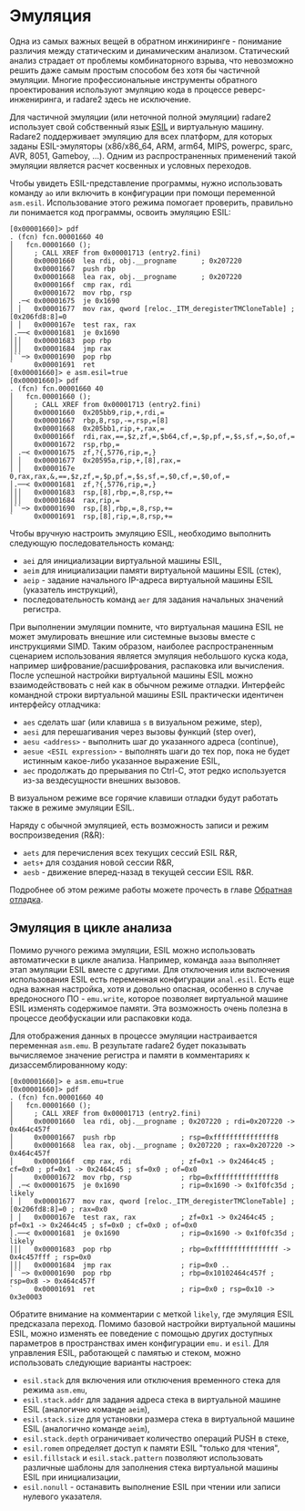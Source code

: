 # Эмуляция

Одна из самых важных вещей в обратном инжиниринге - понимание различия между статическим и динамическим анализом. Статический анализ страдает от проблемы комбинаторного взрыва, что невозможно решить даже самым простым способом без хотя бы частичной эмуляции. Многие профессиональные инструменты обратного проектирования используют эмуляцию кода в процессе реверс-инжениринга, и radare2 здесь не исключение.

Для частичной эмуляции (или неточной полной эмуляции) radare2 использует свой собственный язык [ESIL](../disassembling/esil.md) и виртуальную машину. Radare2 поддерживает эмуляцию для всех платформ, для которых заданы ESIL-эмуляторы (x86/x86_64, ARM, arm64, MIPS, powerpc, sparc, AVR, 8051, Gameboy, ...). Одним из распространенных применений такой эмуляции является расчет косвенных и условных переходов.

Чтобы увидеть ESIL-представление программы, нужно использовать команду `ao` или включить в конфигурации при помощи переменной `asm.esil`. Использование этого режима помогает проверить, правильно ли понимается код программы, освоить эмуляцию ESIL:

```
[0x00001660]> pdf
. (fcn) fcn.00001660 40
│   fcn.00001660 ();
│     ; CALL XREF from 0x00001713 (entry2.fini)
│     0x00001660  lea rdi, obj.__progname      ; 0x207220
│     0x00001667  push rbp
│     0x00001668  lea rax, obj.__progname      ; 0x207220
│     0x0000166f  cmp rax, rdi
│     0x00001672  mov rbp, rsp
│ .─< 0x00001675  je 0x1690
│ │   0x00001677  mov rax, qword [reloc._ITM_deregisterTMCloneTable] ; [0x206fd8:8]=0
│ │   0x0000167e  test rax, rax
│.──< 0x00001681  je 0x1690
│││   0x00001683  pop rbp
│││   0x00001684  jmp rax
│``─> 0x00001690  pop rbp
`     0x00001691  ret
[0x00001660]> e asm.esil=true
[0x00001660]> pdf
. (fcn) fcn.00001660 40
│   fcn.00001660 ();
│     ; CALL XREF from 0x00001713 (entry2.fini)
│     0x00001660  0x205bb9,rip,+,rdi,=
│     0x00001667  rbp,8,rsp,-=,rsp,=[8]
│     0x00001668  0x205bb1,rip,+,rax,=
│     0x0000166f  rdi,rax,==,$z,zf,=,$b64,cf,=,$p,pf,=,$s,sf,=,$o,of,=
│     0x00001672  rsp,rbp,=
│ .─< 0x00001675  zf,?{,5776,rip,=,}
│ │   0x00001677  0x20595a,rip,+,[8],rax,=
│ │   0x0000167e  0,rax,rax,&,==,$z,zf,=,$p,pf,=,$s,sf,=,$0,cf,=,$0,of,=
│.──< 0x00001681  zf,?{,5776,rip,=,}
│││   0x00001683  rsp,[8],rbp,=,8,rsp,+=
│││   0x00001684  rax,rip,=
│``─> 0x00001690  rsp,[8],rbp,=,8,rsp,+=
`     0x00001691  rsp,[8],rip,=,8,rsp,+=
```

Чтобы вручную настроить эмуляцию ESIL, необходимо выполнить следующую последовательность команд:

- `aei` для инициализации виртуальной машины ESIL,
- `aeim` для инициализации памяти виртуальной машины ESIL (стек),
- `aeip` - задание начального IP-адреса виртуальной машины ESIL (указатель инструкций),
- последовательность команд `aer` для задания начальных значений регистра.

При выполнении эмуляции помните, что виртуальная машина ESIL не может эмулировать внешние или системные вызовы вместе с инструкциями SIMD. Таким образом, наиболее распространенным сценарием использования является эмуляция небольшого куска кода, например шифрование/расшифрования, распаковка или вычисления. После успешной настройки виртуальной машины ESIL можно взаимодействовать с ней как в обычном режиме отладки. Интерфейс командной строки виртуальной машины ESIL практически идентичен интерфейсу отладчика:

- `aes` сделать шаг (или клавиша `s` в визуальном режиме, step),
- `aesi` для перешагивания через вызовы функций (step over),
- `aesu <address>` - выполнить шаг до указанного адреса (continue),
- `aesue <ESIL expression>` - выполнять шаги до тех пор, пока не будет истинным какое-либо указанное выражение ESIL,
- `aec` продолжать до прерывания по Ctrl-C, этот редко используется из-за вездесущности внешних вызовов.

В визуальном режиме все горячие клавиши отладки будут работать также в режиме эмуляции ESIL.

Наряду с обычной эмуляцией, есть возможность записи и режим воспроизведения (R&R):

- `aets` для перечисления всех текущих сессий ESIL R&R,
- `aets+` для создания новой сессии R&R,
- `aesb` - движение вперед-назад в текущей сессии ESIL R&R.

Подробнее об этом режиме работы можете прочесть в главе [Обратная отладка](../debugger/revdebug.md).

## Эмуляция в цикле анализа

Помимо ручного режима эмуляции, ESIL можно использовать автоматически в цикле анализа.
Например, команда `aaaa` выполняет этап эмуляции ESIL вместе с другими.
Для отключения или включения использования ESIL есть переменная конфигурации `anal.esil`.
Есть еще одна важная настройка, хотя и довольно опасная, особенно в случае вредоносного ПО - `emu.write`, которое позволяет виртуальной машине ESIL изменять содержимое памяти. Эта возможность очень полезна в процессе деобфускации или распаковки кода.

Для отображения данных в процессе эмуляции настраивается переменная `asm.emu`. В результате radare2 будет показывать вычисляемое значение регистра и памяти в комментариях к дизассемблированному коду:

```
[0x00001660]> e asm.emu=true
[0x00001660]> pdf
. (fcn) fcn.00001660 40
│   fcn.00001660 ();
│     ; CALL XREF from 0x00001713 (entry2.fini)
│     0x00001660  lea rdi, obj.__progname ; 0x207220 ; rdi=0x207220 -> 0x464c457f
│     0x00001667  push rbp                ; rsp=0xfffffffffffffff8
│     0x00001668  lea rax, obj.__progname ; 0x207220 ; rax=0x207220 -> 0x464c457f
│     0x0000166f  cmp rax, rdi            ; zf=0x1 -> 0x2464c45 ; cf=0x0 ; pf=0x1 -> 0x2464c45 ; sf=0x0 ; of=0x0
│     0x00001672  mov rbp, rsp            ; rbp=0xfffffffffffffff8
│ .─< 0x00001675  je 0x1690               ; rip=0x1690 -> 0x1f0fc35d ; likely
│ │   0x00001677  mov rax, qword [reloc._ITM_deregisterTMCloneTable] ; [0x206fd8:8]=0 ; rax=0x0
│ │   0x0000167e  test rax, rax           ; zf=0x1 -> 0x2464c45 ; pf=0x1 -> 0x2464c45 ; sf=0x0 ; cf=0x0 ; of=0x0
│.──< 0x00001681  je 0x1690               ; rip=0x1690 -> 0x1f0fc35d ; likely
│││   0x00001683  pop rbp                 ; rbp=0xffffffffffffffff -> 0x4c457fff ; rsp=0x0
│││   0x00001684  jmp rax                 ; rip=0x0 ..
│``─> 0x00001690  pop rbp                 ; rbp=0x10102464c457f ; rsp=0x8 -> 0x464c457f
`     0x00001691  ret                     ; rip=0x0 ; rsp=0x10 -> 0x3e0003
```

Обратите внимание на комментарии с меткой `likely`, где эмуляция ESIL предсказала переход. Помимо базовой настройки виртуальной машины ESIL, можно изменять ее поведение с помощью других доступных параметров в пространствах имен конфигурации `emu.` и `esil`. Для управления ESIL, работающей с памятью и стеком, можно использовать следующие варианты настроек:

- `esil.stack` для включения или отключения временного стека для режима `asm.emu`,
- `esil.stack.addr` для задания адреса стека в виртуальной машине ESIL (аналогично команде `aeim`),
- `esil.stack.size` для установки размера стека в виртуальной машине ESIL (аналогично команде `aeim`),
- `esil.stack.depth` ограничивает количество операций PUSH в стеке,
- `esil.romem` определяет доступ к памяти ESIL "только для чтения",
- `esil.fillstack` и `esil.stack.pattern` позволяют использовать различные шаблоны для заполнения стека виртуальной машины ESIL при инициализации,
- `esil.nonull` - останавить выполнение ESIL при чтении или записи нулевого указателя.
